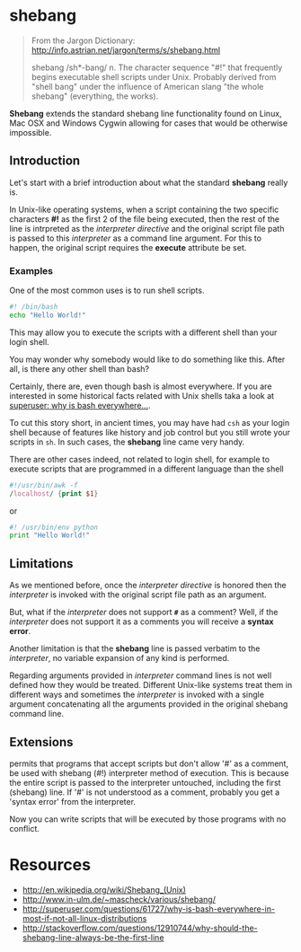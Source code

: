 shebang
=======

> From the Jargon Dictionary:
> http://info.astrian.net/jargon/terms/s/shebang.html
> 
> shebang     /sh*-bang/ n.
> The character sequence "#!" that frequently begins executable shell scripts
> under Unix. Probably derived from "shell bang" under the influence of American
> slang "the whole shebang" (everything, the works).

**Shebang** extends the standard shebang line functionality found on Linux, Mac OSX and Windows Cygwin allowing for cases that would
be otherwise impossible.

Introduction
------------
Let's start with a brief introduction about what the standard **shebang** really is.

In Unix-like operating systems, when a script containing the two specific characters **#!** as the first 2 of the file
being executed, then the rest of the line is intrpreted as the _interpreter directive_ and the original script file path
is passed to this _interpreter_ as a command line argument.
For this to happen, the original script requires the **execute** attribute be set.

### Examples ###
One of the most common uses is to run shell scripts.

```bash
#! /bin/bash
echo "Hello World!"
```

This may allow you to execute the scripts with a different shell than your login shell.

You may wonder why somebody would like to do something like this.
After all, is there any other shell than bash?

Certainly, there are, even though bash is almost everywhere. If you are interested in some historical facts related with
Unix shells taka a look at
[superuser: why is bash everywhere...](http://superuser.com/questions/61727/why-is-bash-everywhere-in-most-if-not-all-linux-distributions).

To cut this story short, in ancient times, you may have had `csh` as your login shell because of features like history
and job control but you still wrote your scripts in `sh`. In such cases, the **shebang** line came very handy.

There are other cases indeed, not related to login shell, for example to execute scripts that are programmed in a different language than the shell

```awk
#!/usr/bin/awk -f
/localhost/ {print $1}
```

or

```python
#! /usr/bin/env python
print "Hello World!"
```

Limitations
-----------
As we mentioned before, once the _interpreter directive_ is honored then the _interpreter_ is invoked with the original
script file path as an argument.

But, what if the _interpreter_ does not support **`#`** as a comment?
Well, if the _interpreter_ does not support it as a comments you will receive a **syntax error**.

Another limitation is that the **shebang** line is passed verbatim to the _interpreter_, no variable expansion of any
kind is performed.

Regarding arguments provided in _interpreter_ command lines is not well defined how they would be treated.
Different Unix-like systems treat them in different ways and sometimes the _interpreter_ is invoked with a single argument 
concatenating all the arguments provided in the original shebang command line.

Extensions
----------

permits that programs that accept scripts but don't allow '#' as a
comment, be used with shebang (#!) interpreter method of execution.
This is because the entire script is passed to the interpreter untouched,
including the first (shebang) line. If '#' is not understood as a comment,
probably you get a 'syntax error' from the interpreter.


Now you can write scripts that will be executed by those programs with no
conflict.


Resources
=========
* http://en.wikipedia.org/wiki/Shebang_(Unix)
* http://www.in-ulm.de/~mascheck/various/shebang/
* http://superuser.com/questions/61727/why-is-bash-everywhere-in-most-if-not-all-linux-distributions
* http://stackoverflow.com/questions/12910744/why-should-the-shebang-line-always-be-the-first-line
